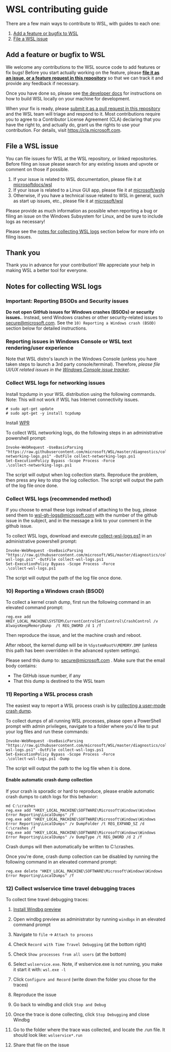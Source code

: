 # WSL contributing guide

There are a few main ways to contribute to WSL, with guides to each one:

1. [Add a feature or bugfix to WSL](#add-a-feature-or-bugfix-to-wsl)
2. [File a WSL issue](#file-a-wsl-issue)

## Add a feature or bugfix to WSL

We welcome any contributions to the WSL source code to add features or fix bugs! Before you start actually working on the feature, please **[file it as an issue, or a feature request in this repository](https://github.com/microsoft/WSL/issues)** so that we can track it and provide any feedback if necessary.

Once you have done so, please see [the developer docs](./doc/docs/dev-loop.md) for instructions on how to build WSL locally on your machine for development. 

When your fix is ready, please [submit it as a pull request in this repository](https://github.com/microsoft/WSL/pulls) and the WSL team will triage and respond to it. Most contributions require you to agree to a Contributor License Agreement (CLA) declaring that you have the right to, and actually do, grant us the rights to use your contribution. For details, visit https://cla.microsoft.com.

## File a WSL issue

You can file issues for WSL at the WSL repository, or linked repositories. Before filing an issue please search for any existing issues and upvote or comment on those if possible. 

1. If your issue is related to WSL documentation, please file it at [microsoftdocs/wsl](https://github.com/microsoftdocs/WSL/issues)
2. If your issue is related to a Linux GUI app, please file it at [microsoft/wslg](https://github.com/microsoft/wslg/issues)
3. Otherwise, if you have a technical issue related to WSL in general, such as start up issues, etc., please file it at [microsoft/wsl](https://github.com/microsoft/WSL/issues)

Please provide as much information as possible when reporting a bug or filing an issue on the Windows Subsystem for Linux, and be sure to include logs as necessary!

Please see the [notes for collecting WSL logs](#notes-for-collecting-wsl-logs) section below for more info on filing issues.

## Thank you

Thank you in advance for your contribution! We appreciate your help in making WSL a better tool for everyone.

## Notes for collecting WSL logs

### Important: Reporting BSODs and Security issues
**Do not open GitHub issues for Windows crashes (BSODs) or security issues.**. Instead, send Windows crashes or other security-related issues to secure@microsoft.com.
See the `10) Reporting a Windows crash (BSOD)` section below for detailed instructions.

### Reporting issues in Windows Console or WSL text rendering/user experience
Note that WSL distro's launch in the Windows Console (unless you have taken steps to launch a 3rd party console/terminal). Therefore, *please file UI/UX related issues in the [Windows Console issue tracker](https://github.com/microsoft/console)*.

### Collect WSL logs for networking issues

Install tcpdump in your WSL distribution using the following commands.
Note: This will not work if WSL has Internet connectivity issues.

```
# sudo apt-get update
# sudo apt-get -y install tcpdump
```

Install [WPR](https://learn.microsoft.com/windows-hardware/test/wpt/windows-performance-recorder)

To collect WSL networking logs, do the following steps in an administrative powershell prompt:

```
Invoke-WebRequest -UseBasicParsing "https://raw.githubusercontent.com/microsoft/WSL/master/diagnostics/collect-networking-logs.ps1" -OutFile collect-networking-logs.ps1
Set-ExecutionPolicy Bypass -Scope Process -Force
.\collect-networking-logs.ps1
```
The script will output when log collection starts. Reproduce the problem, then press any key to stop the log collection.
The script will output the path of the log file once done.

<!-- Preserving anchors -->
<div id="8-detailed-logs"></div>
<div id="9-networking-logs"></div>
<div id="8-collect-wsl-logs-recommended-method"></div>


### Collect WSL logs (recommended method)

If you choose to email these logs instead of attaching to the bug, please send them to wsl-gh-logs@microsoft.com with the number of the github issue in the subject, and in the message a link to your comment in the github issue.

To collect WSL logs, download and execute [collect-wsl-logs.ps1](https://github.com/Microsoft/WSL/blob/master/diagnostics/collect-wsl-logs.ps1) in an administrative powershell prompt:

```
Invoke-WebRequest -UseBasicParsing "https://raw.githubusercontent.com/microsoft/WSL/master/diagnostics/collect-wsl-logs.ps1" -OutFile collect-wsl-logs.ps1
Set-ExecutionPolicy Bypass -Scope Process -Force
.\collect-wsl-logs.ps1
```
The script will output the path of the log file once done.

### 10) Reporting a Windows crash (BSOD)

To collect a kernel crash dump, first run the following command in an elevated command prompt:

```
reg.exe add HKEY_LOCAL_MACHINE\SYSTEM\CurrentControlSet\Control\CrashControl /v AlwaysKeepMemoryDump  /t REG_DWORD /d 1 /f
```

Then reproduce the issue, and let the machine crash and reboot.

After reboot, the kernel dump will be in `%SystemRoot%\MEMORY.DMP` (unless this path has been overridden in the advanced system settings).

Please send this dump to: secure@microsoft.com .
Make sure that the email body contains:

- The GitHub issue number, if any
- That this dump is destined to the WSL team

### 11) Reporting a WSL process crash

The easiest way to report a WSL process crash is by [collecting a user-mode crash dump](https://learn.microsoft.com/windows/win32/wer/collecting-user-mode-dumps).

To collect dumps of all running WSL processes, please open a PowerShell prompt with admin privileges, navigate to a folder where you'd like to put your log files and run these commands: 

```
Invoke-WebRequest -UseBasicParsing "https://raw.githubusercontent.com/microsoft/WSL/master/diagnostics/collect-wsl-logs.ps1" -OutFile collect-wsl-logs.ps1
Set-ExecutionPolicy Bypass -Scope Process -Force
.\collect-wsl-logs.ps1 -Dump
```

The script will output the path to the log file when it is done.

#### Enable automatic crash dump collection

If your crash is sporadic or hard to reproduce, please enable automatic crash dumps to catch logs for this behavior: 

```
md C:\crashes
reg.exe add "HKEY_LOCAL_MACHINE\SOFTWARE\Microsoft\Windows\Windows Error Reporting\LocalDumps" /f
reg.exe add "HKEY_LOCAL_MACHINE\SOFTWARE\Microsoft\Windows\Windows Error Reporting\LocalDumps" /v DumpFolder /t REG_EXPAND_SZ /d C:\crashes /f
reg.exe add "HKEY_LOCAL_MACHINE\SOFTWARE\Microsoft\Windows\Windows Error Reporting\LocalDumps" /v DumpType /t REG_DWORD /d 2 /f
```

Crash dumps will then automatically be written to C:\crashes.

Once you're done, crash dump collection can be disabled by running the following command in an elevated command prompt:

```
reg.exe delete "HKEY_LOCAL_MACHINE\SOFTWARE\Microsoft\Windows\Windows Error Reporting\LocalDumps" /f
```

### 12) Collect wslservice time travel debugging traces

To collect time travel debugging traces:

1) [Install Windbg preview](https://apps.microsoft.com/store/detail/windbg-preview/9PGJGD53TN86?hl=en-us&gl=us&rtc=1)

2) Open windbg preview as administrator by running `windbgx` in an elevated command prompt

3) Navigate to `file` -> `Attach to process`

4) Check `Record with Time Travel Debugging` (at the bottom right)

4) Check `Show processes from all users` (at the bottom)

5) Select `wslservice.exe`. Note, if wslservice.exe is not running, you make it start it with: `wsl.exe -l`

6) Click `Configure and Record` (write down the folder you chose for the traces)

7) Reproduce the issue

8) Go back to windbg and click `Stop and Debug`

9) Once the trace is done collecting, click `Stop Debugging` and close Windbg

10) Go to the folder where the trace was collected, and locate the .run file. It should look like: `wslservice*.run`

11) Share that file on the issue